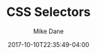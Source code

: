 ---
date: 2017-10-10T22:35:49-04:00
title: "CSS Selectors"
seo_title: "CSS Selectors | CSS | Mike Dane"
subheader:
     greeting: CSS - Style a Website
     description: This course covers the basics of styling a website using CSS. Work your way through the videos/articles and I'll teach you everything you need to know to style a basic website!
description: This tutorial covers how to use css selectors in CSS.
author: Mike Dane
image: css-selectors.png
video: TbfIyjNTXbA
url: /web-development/css/css-selectors/
weight: 12
---